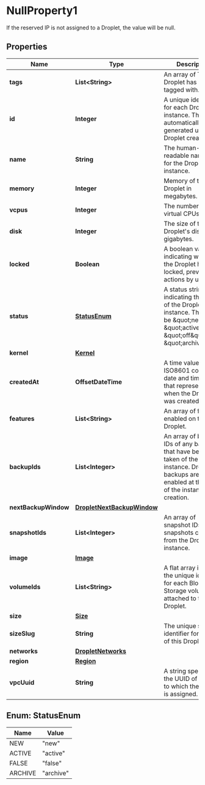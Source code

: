 

# NullProperty1

If the reserved IP is not assigned to a Droplet, the value will be null.

## Properties

| Name | Type | Description | Notes |
|------------ | ------------- | ------------- | -------------|
|**tags** | **List&lt;String&gt;** | An array of Tags the Droplet has been tagged with. |  [optional] |
|**id** | **Integer** | A unique identifier for each Droplet instance. This is automatically generated upon Droplet creation. |  [optional] |
|**name** | **String** | The human-readable name set for the Droplet instance. |  [optional] |
|**memory** | **Integer** | Memory of the Droplet in megabytes. |  [optional] |
|**vcpus** | **Integer** | The number of virtual CPUs. |  [optional] |
|**disk** | **Integer** | The size of the Droplet&#39;s disk in gigabytes. |  [optional] |
|**locked** | **Boolean** | A boolean value indicating whether the Droplet has been locked, preventing actions by users. |  [optional] |
|**status** | [**StatusEnum**](#StatusEnum) | A status string indicating the state of the Droplet instance. This may be \&quot;new\&quot;, \&quot;active\&quot;, \&quot;off\&quot;, or \&quot;archive\&quot;. |  [optional] |
|**kernel** | [**Kernel**](Kernel.md) |  |  [optional] |
|**createdAt** | **OffsetDateTime** | A time value given in ISO8601 combined date and time format that represents when the Droplet was created. |  [optional] |
|**features** | **List&lt;String&gt;** | An array of features enabled on this Droplet. |  [optional] |
|**backupIds** | **List&lt;Integer&gt;** | An array of backup IDs of any backups that have been taken of the Droplet instance.  Droplet backups are enabled at the time of the instance creation. |  [optional] |
|**nextBackupWindow** | [**DropletNextBackupWindow**](DropletNextBackupWindow.md) |  |  [optional] |
|**snapshotIds** | **List&lt;Integer&gt;** | An array of snapshot IDs of any snapshots created from the Droplet instance. |  [optional] |
|**image** | [**Image**](Image.md) |  |  [optional] |
|**volumeIds** | **List&lt;String&gt;** | A flat array including the unique identifier for each Block Storage volume attached to the Droplet. |  [optional] |
|**size** | [**Size**](Size.md) |  |  [optional] |
|**sizeSlug** | **String** | The unique slug identifier for the size of this Droplet. |  [optional] |
|**networks** | [**DropletNetworks**](DropletNetworks.md) |  |  [optional] |
|**region** | [**Region**](Region.md) |  |  [optional] |
|**vpcUuid** | **String** | A string specifying the UUID of the VPC to which the Droplet is assigned. |  [optional] |



## Enum: StatusEnum

| Name | Value |
|---- | -----|
| NEW | &quot;new&quot; |
| ACTIVE | &quot;active&quot; |
| FALSE | &quot;false&quot; |
| ARCHIVE | &quot;archive&quot; |



